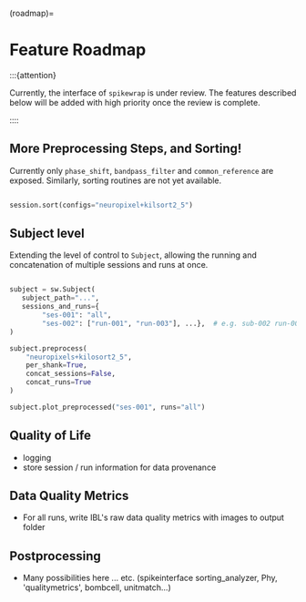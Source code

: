 (roadmap)=
# Feature Roadmap

:::{attention}

Currently, the interface of ``spikewrap`` is under review. The features described
below will be added with high priority once the review is complete.

::::

## More Preprocessing Steps, and Sorting!

Currently only ```phase_shift```, ```bandpass_filter``` and ```common_reference``` are exposed.
Similarly, sorting routines are not yet available.

```python

session.sort(configs="neuropixel+kilsort2_5")

```

## Subject level

Extending the level of control to ``Subject``, allowing the running and
concatenation of multiple sessions and runs at once.

```python

subject = sw.Subject(
   subject_path="...",
   sessions_and_runs={
        "ses-001": "all", 
        "ses-002": ["run-001", "run-003"], ...},  # e.g. sub-002 run-002 is bad
)

subject.preprocess(
    "neuropixels+kilosort2_5", 
    per_shank=True, 
    concat_sessions=False, 
    concat_runs=True
)

subject.plot_preprocessed("ses-001", runs="all")
```

## Quality of Life

- logging
- store session / run information for data provenance

## Data Quality Metrics

- For all runs, write IBL's raw data quality metrics with images to output folder


## Postprocessing

- Many possibilities here ... etc. (spikeinterface sorting_analyzer, Phy, 'qualitymetrics', bombcell, unitmatch...)
